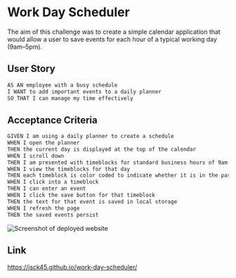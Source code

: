 # Work Day Scheduler

The aim of this challenge was to create a simple calendar application that would allow a user to save events for each hour of a typical working day (9am&ndash;5pm).

## User Story

```md
AS AN employee with a busy schedule
I WANT to add important events to a daily planner
SO THAT I can manage my time effectively
```


## Acceptance Criteria

```md
GIVEN I am using a daily planner to create a schedule
WHEN I open the planner
THEN the current day is displayed at the top of the calendar
WHEN I scroll down
THEN I am presented with timeblocks for standard business hours of 9am-5pm
WHEN I view the timeblocks for that day
THEN each timeblock is color coded to indicate whether it is in the past, present, or future
WHEN I click into a timeblock
THEN I can enter an event
WHEN I click the save button for that timeblock
THEN the text for that event is saved in local storage
WHEN I refresh the page
THEN the saved events persist
```

![Screenshot of deployed website](./images/Screenshot.png)

## Link

https://jsck45.github.io/work-day-scheduler/ 
